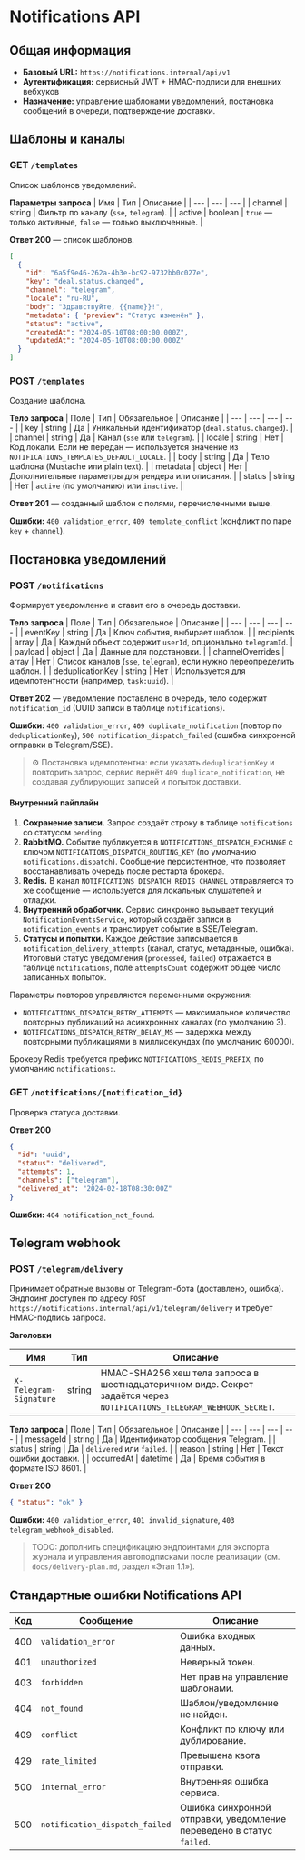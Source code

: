 # Notifications API

## Общая информация
- **Базовый URL:** `https://notifications.internal/api/v1`
- **Аутентификация:** сервисный JWT + HMAC-подписи для внешних вебхуков
- **Назначение:** управление шаблонами уведомлений, постановка сообщений в очереди, подтверждение доставки.

## Шаблоны и каналы

### GET `/templates`
Список шаблонов уведомлений.

**Параметры запроса**
| Имя | Тип | Описание |
| --- | --- | --- |
| channel | string | Фильтр по каналу (`sse`, `telegram`). |
| active | boolean | `true` — только активные, `false` — только выключенные. |

**Ответ 200** — список шаблонов.

```json
[
  {
    "id": "6a5f9e46-262a-4b3e-bc92-9732bb0c027e",
    "key": "deal.status.changed",
    "channel": "telegram",
    "locale": "ru-RU",
    "body": "Здравствуйте, {{name}}!",
    "metadata": { "preview": "Статус изменён" },
    "status": "active",
    "createdAt": "2024-05-10T08:00:00.000Z",
    "updatedAt": "2024-05-10T08:00:00.000Z"
  }
]
```

### POST `/templates`
Создание шаблона.

**Тело запроса**
| Поле | Тип | Обязательное | Описание |
| --- | --- | --- | --- |
| key | string | Да | Уникальный идентификатор (`deal.status.changed`). |
| channel | string | Да | Канал (`sse` или `telegram`). |
| locale | string | Нет | Код локали. Если не передан — используется значение из `NOTIFICATIONS_TEMPLATES_DEFAULT_LOCALE`. |
| body | string | Да | Тело шаблона (Mustache или plain text). |
| metadata | object | Нет | Дополнительные параметры для рендера или описания. |
| status | string | Нет | `active` (по умолчанию) или `inactive`. |

**Ответ 201** — созданный шаблон с полями, перечисленными выше.

**Ошибки:** `400 validation_error`, `409 template_conflict` (конфликт по паре `key` + `channel`).

## Постановка уведомлений

### POST `/notifications`
Формирует уведомление и ставит его в очередь доставки.

**Тело запроса**
| Поле | Тип | Обязательное | Описание |
| --- | --- | --- | --- |
| eventKey | string | Да | Ключ события, выбирает шаблон. |
| recipients | array<object> | Да | Каждый объект содержит `userId`, опционально `telegramId`. |
| payload | object | Да | Данные для подстановки. |
| channelOverrides | array<string> | Нет | Список каналов (`sse`, `telegram`), если нужно переопределить шаблон. |
| deduplicationKey | string | Нет | Используется для идемпотентности (например, `task:uuid`). |

**Ответ 202** — уведомление поставлено в очередь, тело содержит `notification_id` (UUID записи в таблице `notifications`).

**Ошибки:** `400 validation_error`, `409 duplicate_notification` (повтор по `deduplicationKey`), `500 notification_dispatch_failed` (ошибка синхронной отправки в Telegram/SSE).

> ⚙️ Постановка идемпотентна: если указать `deduplicationKey` и повторить запрос, сервис вернёт `409 duplicate_notification`, не создавая дублирующих записей и попыток доставки.

#### Внутренний пайплайн

1. **Сохранение записи.** Запрос создаёт строку в таблице `notifications` со статусом `pending`.
2. **RabbitMQ.** Событие публикуется в `NOTIFICATIONS_DISPATCH_EXCHANGE` с ключом `NOTIFICATIONS_DISPATCH_ROUTING_KEY` (по умолчанию `notifications.dispatch`). Сообщение персистентное, что позволяет восстанавливать очередь после рестарта брокера.
3. **Redis.** В канал `NOTIFICATIONS_DISPATCH_REDIS_CHANNEL` отправляется то же сообщение — используется для локальных слушателей и отладки.
4. **Внутренний обработчик.** Сервис синхронно вызывает текущий `NotificationEventsService`, который создаёт записи в `notification_events` и транслирует событие в SSE/Telegram.
5. **Статусы и попытки.** Каждое действие записывается в `notification_delivery_attempts` (канал, статус, метаданные, ошибка). Итоговый статус уведомления (`processed`, `failed`) отражается в таблице `notifications`, поле `attemptsCount` содержит общее число записанных попыток.

Параметры повторов управляются переменными окружения:

- `NOTIFICATIONS_DISPATCH_RETRY_ATTEMPTS` — максимальное количество повторных публикаций на асинхронных каналах (по умолчанию 3).
- `NOTIFICATIONS_DISPATCH_RETRY_DELAY_MS` — задержка между повторными публикациями в миллисекундах (по умолчанию 60000).

Брокеру Redis требуется префикс `NOTIFICATIONS_REDIS_PREFIX`, по умолчанию `notifications:`.

### GET `/notifications/{notification_id}`
Проверка статуса доставки.

**Ответ 200**
```json
{
  "id": "uuid",
  "status": "delivered",
  "attempts": 1,
  "channels": ["telegram"],
  "delivered_at": "2024-02-18T08:30:00Z"
}
```

**Ошибки:** `404 notification_not_found`.

## Telegram webhook

### POST `/telegram/delivery`
Принимает обратные вызовы от Telegram-бота (доставлено, ошибка). Эндпоинт доступен по адресу
`POST https://notifications.internal/api/v1/telegram/delivery` и требует HMAC-подпись запроса.

**Заголовки**

| Имя | Тип | Описание |
| --- | --- | --- |
| `X-Telegram-Signature` | string | HMAC-SHA256 хеш тела запроса в шестнадцатеричном виде. Секрет задаётся через `NOTIFICATIONS_TELEGRAM_WEBHOOK_SECRET`. |

**Тело запроса**
| Поле | Тип | Обязательное | Описание |
| --- | --- | --- | --- |
| messageId | string | Да | Идентификатор сообщения Telegram. |
| status | string | Да | `delivered` или `failed`. |
| reason | string | Нет | Текст ошибки доставки. |
| occurredAt | datetime | Да | Время события в формате ISO 8601. |

**Ответ 200**
```json
{ "status": "ok" }
```

**Ошибки:** `400 validation_error`, `401 invalid_signature`, `403 telegram_webhook_disabled`.

> TODO: дополнить спецификацию эндпоинтами для экспорта журнала и управления автоподписками после реализации (см. `docs/delivery-plan.md`, раздел «Этап 1.1»).

## Стандартные ошибки Notifications API

| Код | Сообщение | Описание |
| --- | --- | --- |
| 400 | `validation_error` | Ошибка входных данных. |
| 401 | `unauthorized` | Неверный токен. |
| 403 | `forbidden` | Нет прав на управление шаблонами. |
| 404 | `not_found` | Шаблон/уведомление не найден. |
| 409 | `conflict` | Конфликт по ключу или дублирование. |
| 429 | `rate_limited` | Превышена квота отправки. |
| 500 | `internal_error` | Внутренняя ошибка сервиса. |
| 500 | `notification_dispatch_failed` | Ошибка синхронной отправки, уведомление переведено в статус `failed`. |
